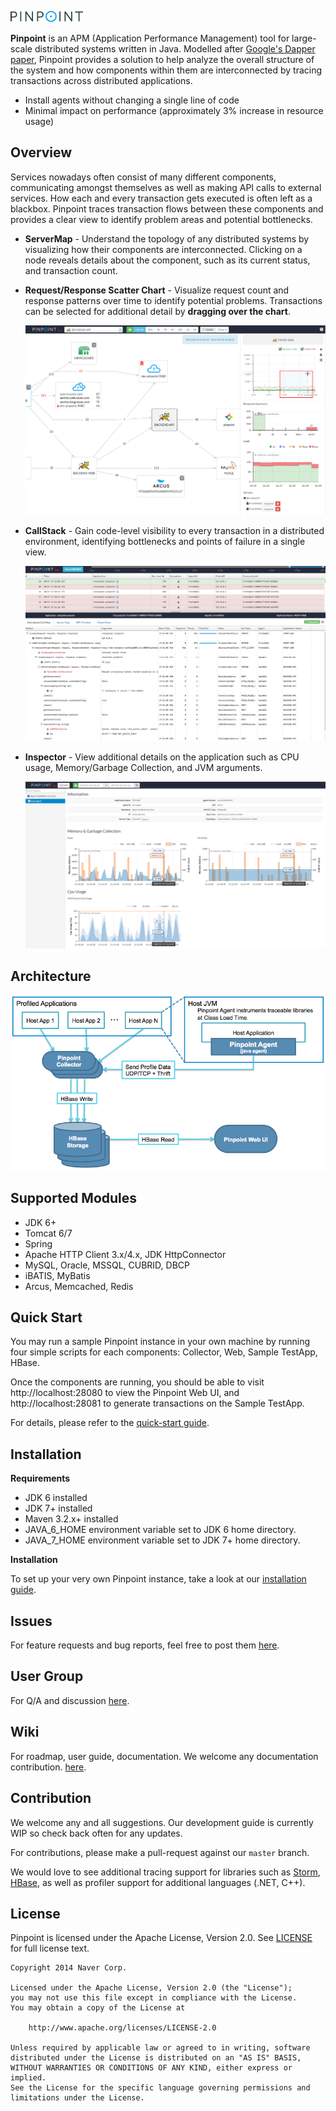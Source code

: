 ![Pinpoint](web/src/main/webapp/images/logo.png)

**Pinpoint** is an APM (Application Performance Management) tool for large-scale distributed systems written in Java. Modelled after [Google's Dapper paper](http://research.google.com/pubs/pub36356.html), Pinpoint provides a solution to help analyze the overall structure of the system and how components within them are interconnected by tracing transactions across distributed applications.

* Install agents without changing a single line of code
* Minimal impact on performance (approximately 3% increase in resource usage)

## Overview
Services nowadays often consist of many different components, communicating amongst themselves as well as making API calls to external services. How each and every transaction gets executed is often left as a blackbox. Pinpoint traces transaction flows between these components and provides a clear view to identify problem areas and potential bottlenecks.

* **ServerMap** - Understand the topology of any distributed systems by visualizing how their components are interconnected. Clicking on a node reveals details about the component, such as its current status, and transaction count.
* **Request/Response Scatter Chart** - Visualize request count and response patterns over time to identify potential problems. Transactions can be selected for additional detail by **dragging over the chart**.

  ![Server Map](doc/img/ss_server-map.png)

* **CallStack** - Gain code-level visibility to every transaction in a distributed environment, identifying bottlenecks and points of failure in a single view.

  ![Call Stack](doc/img/ss_call-stack.png)

* **Inspector** - View additional details on the application such as CPU usage, Memory/Garbage Collection, and JVM arguments.

  ![Inspector](doc/img/ss_inspector.png)

## Architecture
![Pinpoint Architecture](doc/img/pinpoint-architecture.png)



## Supported Modules
* JDK 6+
* Tomcat 6/7
* Spring
* Apache HTTP Client 3.x/4.x, JDK HttpConnector
* MySQL, Oracle, MSSQL, CUBRID, DBCP
* iBATIS, MyBatis
* Arcus, Memcached, Redis

## Quick Start
You may run a sample Pinpoint instance in your own machine by running four simple scripts for each components: Collector, Web, Sample TestApp, HBase.

Once the components are running, you should be able to visit http://localhost:28080 to view the Pinpoint Web UI, and http://localhost:28081 to generate transactions on the Sample TestApp.

For details, please refer to the [quick-start guide](quickstart/README.md "Pinpoint quick-start guide").

## Installation
**Requirements**

* JDK 6 installed
* JDK 7+ installed
* Maven 3.2.x+ installed
* JAVA_6_HOME environment variable set to JDK 6 home directory.
* JAVA_7_HOME environment variable set to JDK 7+ home directory.

**Installation**

To set up your very own Pinpoint instance, take a look at our [installation guide](doc/installation.md).

## Issues
For feature requests and bug reports, feel free to post them [here](https://github.com/naver/pinpoint/issues).


## User Group
For Q/A and discussion [here](https://groups.google.com/forum/#!forum/pinpoint_user).


## Wiki
For roadmap, user guide, documentation.
We welcome any documentation contribution.
[here](https://github.com/naver/pinpoint/wiki).


## Contribution
We welcome any and all suggestions. Our development guide is currently WIP so check back often for any updates.

For contributions, please make a pull-request against our ```master``` branch.

We would love to see additional tracing support for libraries such as [Storm](https://storm.apache.org/), [HBase](http://hbase.apache.org/), as well as profiler support for additional languages (.NET, C++).

## License
Pinpoint is licensed under the Apache License, Version 2.0.
See [LICENSE](LICENSE) for full license text.

```
Copyright 2014 Naver Corp.

Licensed under the Apache License, Version 2.0 (the "License");
you may not use this file except in compliance with the License.
You may obtain a copy of the License at

    http://www.apache.org/licenses/LICENSE-2.0

Unless required by applicable law or agreed to in writing, software
distributed under the License is distributed on an "AS IS" BASIS,
WITHOUT WARRANTIES OR CONDITIONS OF ANY KIND, either express or implied.
See the License for the specific language governing permissions and
limitations under the License.
```
